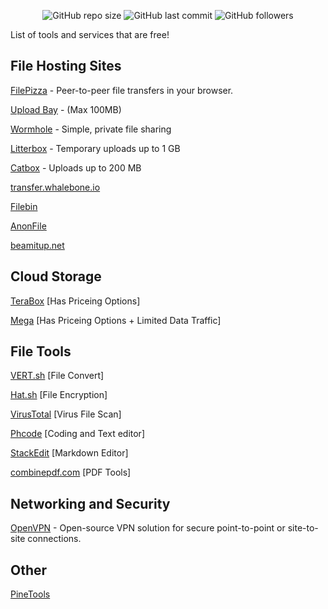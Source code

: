 <p align="center">
<img alt="GitHub repo size" src="https://img.shields.io/github/repo-size/official3gamer/Free-Tech-Tools-List">
<img alt="GitHub last commit" src="https://img.shields.io/github/last-commit/official3gamer/Free-Tech-Tools-List?display_timestamp=committer">
<img alt="GitHub followers" src="https://img.shields.io/github/followers/official3gamer">
</p>


List of tools and services that are free!

## File Hosting Sites
[FilePizza](https://file.pizza/) - Peer-to-peer file transfers in your browser.

[Upload Bay](https://uploadbay.net/) - (Max 100MB)

[Wormhole](https://wormhole.app/) - Simple, private file sharing

[Litterbox](https://litterbox.catbox.moe/) - Temporary uploads up to 1 GB

[Catbox](https://catbox.moe/) - Uploads up to 200 MB

[transfer.whalebone.io](https://transfer.whalebone.io/) 

[Filebin](https://filebin.net/) 

[AnonFile](https://www.anonfile.la/)

[beamitup.net](https://beamitup.net/)

## Cloud Storage
[TeraBox](https://www.terabox.com/) [Has Priceing Options]

[Mega](https://mega.io/) [Has Priceing Options + Limited Data Traffic]

## File Tools
[VERT.sh](https://vert.sh/) [File Convert]

[Hat.sh](https://hat.sh/) [File Encryption]

[VirusTotal](https://www.virustotal.com/) [Virus File Scan]

[Phcode](https://phcode.io/) [Coding and Text editor]

[StackEdit](https://stackedit.io/) [Markdown Editor]

[combinepdf.com](https://combinepdf.com/) [PDF Tools]

## Networking and Security
[OpenVPN](https://openvpn.net/) - Open-source VPN solution for secure point-to-point or site-to-site connections.


## Other
[PineTools](https://pinetools.com/)
